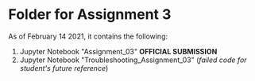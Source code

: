 # Folder for Assignment 3
As of February 14 2021, it contains the following:
1. Jupyter Notebook "Assignment_03"  **OFFICIAL SUBMISSION**
2. Jupyter Notebook "Troubleshooting_Assignment_03"  (*failed code for student's future reference*)
